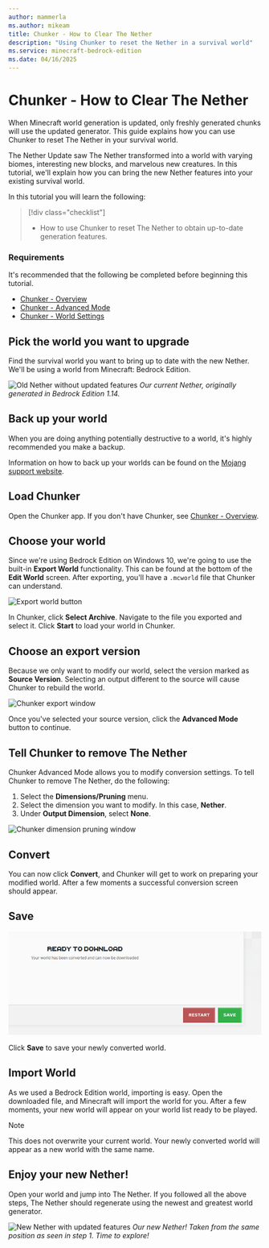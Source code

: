 ```yaml
---
author: mammerla
ms.author: mikeam
title: Chunker - How to Clear The Nether
description: "Using Chunker to reset the Nether in a survival world"
ms.service: minecraft-bedrock-edition
ms.date: 04/16/2025
---
```


# Chunker - How to Clear The Nether

When Minecraft world generation is updated, only freshly generated chunks will use the updated generator. This guide explains how you can use Chunker to reset The Nether in your survival world.

The Nether Update saw The Nether transformed into a world with varying biomes, interesting new blocks, and marvelous new creatures. In this tutorial, we'll explain how you can bring the new Nether features into your existing survival world.

In this tutorial you will learn the following:

> [!div class="checklist"]
>
> - How to use Chunker to reset The Nether to obtain up-to-date generation features.

### Requirements

It's recommended that the following be completed before beginning this tutorial.

- [Chunker - Overview](ChunkerOverview.md)
- [Chunker - Advanced Mode](ChunkerAdvancedMode.md)
- [Chunker - World Settings](ChunkerWorldSettings.md)

## Pick the world you want to upgrade

Find the survival world you want to bring up to date with the new Nether. We'll be using a world from Minecraft: Bedrock Edition.

![Old Nether without updated features](Media/Chunker/netherold.png)
*Our current Nether, originally generated in Bedrock Edition 1.14.*

## Back up your world
When you are doing anything potentially destructive to a world, it's highly recommended you make a backup.

Information on how to back up your worlds can be found on the [Mojang support website](https://help.minecraft.net/hc/articles/15518267480461-How-to-Back-Up-Your-Minecraft-Save-to-the-Cloud-on-PC-Mac-Chromebook-and-Linux).

## Load Chunker

Open the Chunker app. If you don't have Chunker, see [Chunker - Overview](ChunkerOverview.md).

## Choose your world

Since we're using Bedrock Edition on Windows 10, we're going to use the built-in **Export World** functionality. This can be found at the bottom of the **Edit World** screen. After exporting, you'll have a `.mcworld` file that Chunker can understand.

![Export world button](Media/Chunker/netherexportworld.png)

In Chunker, click **Select Archive**. Navigate to the file you exported and select it. Click **Start** to load your world in Chunker.

## Choose an export version

Because we only want to modify our world, select the version marked as **Source Version**. Selecting an output different to the source will cause Chunker to rebuild the world.

![Chunker export window](Media/Chunker/netherexportchunker.png)

Once you've selected your source version, click the **Advanced Mode** button to continue.

## Tell Chunker to remove The Nether

Chunker Advanced Mode allows you to modify conversion settings. To tell Chunker to remove The Nether, do the following:

1. Select the **Dimensions/Pruning** menu.
2. Select the dimension you want to modify. In this case, **Nether**.
3. Under **Output Dimension**, select **None**.

![Chunker dimension pruning window](Media/Chunker/netherremove.png)

## Convert

You can now click **Convert**, and Chunker will get to work on preparing your modified world. After a few moments a successful conversion screen should appear.

## Save

![Chunker download window](Media/Chunker/nethersave.png)

Click **Save** to save your newly converted world.

## Import World

As we used a Bedrock Edition world, importing is easy. Open the downloaded file, and Minecraft will import the world for you. After a few moments, your new world will appear on your world list ready to be played.

> [!NOTE]
> This does not overwrite your current world. Your newly converted world will appear as a new world with the same name.

## Enjoy your new Nether!

Open your world and jump into The Nether. If you followed all the above steps, The Nether should regenerate using the newest and greatest world generator.

![New Nether with updated features](Media/Chunker/nethernew.png)
*Our new Nether! Taken from the same position as seen in step 1. Time to explore!*
